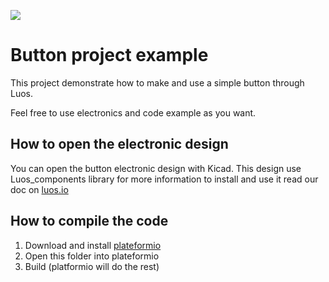 ![](https://github.com/Luos-io/mod_button/workflows/PlatformIO%20CI/badge.svg)

# Button project example
This project demonstrate how to make and use a simple button through Luos.

Feel free to use electronics and code example as you want.

## How to open the electronic design
You can open the button electronic design with Kicad. This design use Luos_components library for more information to install and use it read our doc on [luos.io](https://luos.io)

## How to compile the code

 1. Download and install [plateformio](https://platformio.org/platformio-ide)
 2. Open this folder into plateformio
 3. Build (platformio will do the rest)
